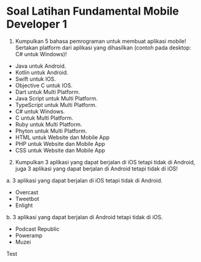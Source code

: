 # Soal Latihan Fundamental Mobile Developer 1

1. Kumpulkan 5 bahasa pemrograman untuk membuat aplikasi mobile! Sertakan platform dari aplikasi yang dihasilkan (contoh pada desktop: C# untuk Windows)!

- Java untuk Android.
- Kotlin untuk Android.
- Swift untuk IOS.
- Objective C untuk IOS.
- Dart untuk Multi Platform.
- Java Script untuk Multi Platform. 
- TypeScript untuk Multi Platform. 
- C# untuk Windows.
- C untuk Multi Platform. 
- Ruby untuk Multi Platform. 
- Phyton untuk Multi Platform.
- HTML untuk Website dan Mobile App
- PHP untuk Website dan Mobile App
- CSS untuk Website dan Mobile App

2. Kumpulkan 3 aplikasi yang dapat berjalan di iOS tetapi tidak di Android, juga 3 aplikasi yang dapat berjalan di Android tetapi tidak di iOS!

a. 3 aplikasi yang dapat berjalan di iOS tetapi tidak di Android.

- Overcast
- Tweetbot
- Enlight

b. 3 aplikasi yang dapat berjalan di Android tetapi tidak di iOS.

- Podcast Republic
- Poweramp
- Muzei

Test
